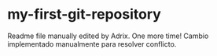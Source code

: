 # my-first-git-repository

Readme file manually edited by Adrix. One more time!
Cambio implementado manualmente para resolver conflicto.
